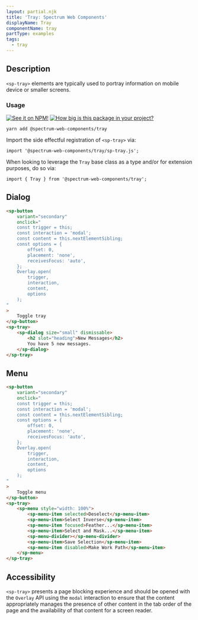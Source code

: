 ```yaml
---
layout: partial.njk
title: 'Tray: Spectrum Web Components'
displayName: Tray
componentName: tray
partType: examples
tags:
  - tray
---
```

## Description

`<sp-tray>` elements are typically used to portray information on mobile device or smaller screens.

### Usage

[![See it on NPM!](https://img.shields.io/npm/v/@spectrum-web-components/tray?style=for-the-badge)](https://www.npmjs.com/package/@spectrum-web-components/tray)
[![How big is this package in your project?](https://img.shields.io/bundlephobia/minzip/@spectrum-web-components/tray?style=for-the-badge)](https://bundlephobia.com/result?p=@spectrum-web-components/tray)

```
yarn add @spectrum-web-components/tray
```

Import the side effectful registration of `<sp-tray>` via:

```
import '@spectrum-web-components/tray/sp-tray.js';
```

When looking to leverage the `Tray` base class as a type and/or for extension purposes, do so via:

```
import { Tray } from '@spectrum-web-components/tray';
```

## Dialog

```html
<sp-button
    variant="secondary"
    onclick="
    const trigger = this;
    const interaction = 'modal';
    const content = this.nextElementSibling;
    const options = {
        offset: 0,
        placement: 'none',
        receivesFocus: 'auto',
    };
    Overlay.open(
        trigger, 
        interaction,
        content,
        options
    );
"
>
    Toggle tray
</sp-button>
<sp-tray>
    <sp-dialog size="small" dismissable>
        <h2 slot="heading">New Messages</h2>
        You have 5 new messages.
    </sp-dialog>
</sp-tray>
```

## Menu

```html
<sp-button
    variant="secondary"
    onclick="
    const trigger = this;
    const interaction = 'modal';
    const content = this.nextElementSibling;
    const options = {
        offset: 0,
        placement: 'none',
        receivesFocus: 'auto',
    };
    Overlay.open(
        trigger, 
        interaction,
        content,
        options
    );
"
>
    Toggle menu
</sp-button>
<sp-tray>
    <sp-menu style="width: 100%">
        <sp-menu-item selected>Deselect</sp-menu-item>
        <sp-menu-item>Select Inverse</sp-menu-item>
        <sp-menu-item focused>Feather...</sp-menu-item>
        <sp-menu-item>Select and Mask...</sp-menu-item>
        <sp-menu-divider></sp-menu-divider>
        <sp-menu-item>Save Selection</sp-menu-item>
        <sp-menu-item disabled>Make Work Path</sp-menu-item>
    </sp-menu>
</sp-tray>
```

## Accessibility

`<sp-tray>` presents a page blocking experience and should be opened with the `Overlay` API using the `modal` interaction to ensure that the content appropriately manages the presence of other content in the tab order of the page and the availability of that content for a screen reader.
